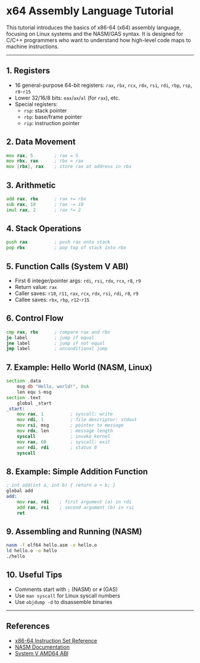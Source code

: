# x64 Assembly Language Tutorial

This tutorial introduces the basics of x86-64 (x64) assembly language, focusing on Linux systems and the NASM/GAS syntax. It is designed for C/C++ programmers who want to understand how high-level code maps to machine instructions.

---

## 1. Registers
- 16 general-purpose 64-bit registers: `rax`, `rbx`, `rcx`, `rdx`, `rsi`, `rdi`, `rbp`, `rsp`, `r8`-`r15`
- Lower 32/16/8 bits: `eax`/`ax`/`al` (for `rax`), etc.
- Special registers:
  - `rsp`: stack pointer
  - `rbp`: base/frame pointer
  - `rip`: instruction pointer

## 2. Data Movement
```asm
mov rax, 5        ; rax = 5
mov rbx, rax      ; rbx = rax
mov [rbx], rax    ; store rax at address in rbx
```

## 3. Arithmetic
```asm
add rax, rbx      ; rax += rbx
sub rax, 10       ; rax -= 10
imul rax, 2       ; rax *= 2
```

## 4. Stack Operations
```asm
push rax          ; push rax onto stack
pop rbx           ; pop top of stack into rbx
```

## 5. Function Calls (System V ABI)
- First 6 integer/pointer args: `rdi`, `rsi`, `rdx`, `rcx`, `r8`, `r9`
- Return value: `rax`
- Caller saves: `r10`, `r11`, `rax`, `rcx`, `rdx`, `rsi`, `rdi`, `r8`, `r9`
- Callee saves: `rbx`, `rbp`, `r12`-`r15`

## 6. Control Flow
```asm
cmp rax, rbx      ; compare rax and rbx
je label          ; jump if equal
jne label         ; jump if not equal
jmp label         ; unconditional jump
```

## 7. Example: Hello World (NASM, Linux)
```asm
section .data
    msg db "Hello, world!", 0xA
    len equ $-msg
section .text
    global _start
_start:
    mov rax, 1          ; syscall: write
    mov rdi, 1          ; file descriptor: stdout
    mov rsi, msg        ; pointer to message
    mov rdx, len        ; message length
    syscall             ; invoke kernel
    mov rax, 60         ; syscall: exit
    xor rdi, rdi        ; status 0
    syscall
```

## 8. Example: Simple Addition Function
```asm
; int add(int a, int b) { return a + b; }
global add
add:
    mov rax, rdi    ; first argument (a) in rdi
    add rax, rsi    ; second argument (b) in rsi
    ret
```

## 9. Assembling and Running (NASM)
```sh
nasm -f elf64 hello.asm -o hello.o
ld hello.o -o hello
./hello
```

## 10. Useful Tips
- Comments start with `;` (NASM) or `#` (GAS)
- Use `man syscall` for Linux syscall numbers
- Use `objdump -d` to disassemble binaries

---

## References
- [x86-64 Instruction Set Reference](https://www.felixcloutier.com/x86/)
- [NASM Documentation](https://www.nasm.us/doc/)
- [System V AMD64 ABI](https://refspecs.linuxbase.org/LSB_3.0.0/LSB-PDA/LSB-PDA/specialsections/amd64/)
